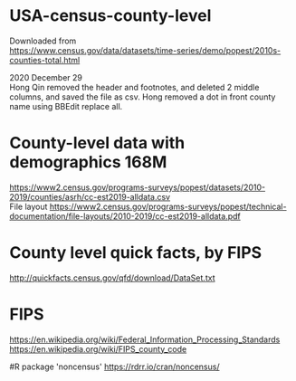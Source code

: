 # USA-census-county-level

Downloaded from <br> 
https://www.census.gov/data/datasets/time-series/demo/popest/2010s-counties-total.html 

2020 December 29 <br> 
Hong Qin removed the header and footnotes, and deleted 2 middle columns, and saved the file as csv. 
Hong removed a dot in front county name using BBEdit replace all. 

# County-level data with demographics 168M
https://www2.census.gov/programs-surveys/popest/datasets/2010-2019/counties/asrh/cc-est2019-alldata.csv <br> 
File layout https://www2.census.gov/programs-surveys/popest/technical-documentation/file-layouts/2010-2019/cc-est2019-alldata.pdf  <br>


# County level quick facts, by FIPS 
http://quickfacts.census.gov/qfd/download/DataSet.txt

# FIPS
https://en.wikipedia.org/wiki/Federal_Information_Processing_Standards 
https://en.wikipedia.org/wiki/FIPS_county_code

#R package 'noncensus'
https://rdrr.io/cran/noncensus/
